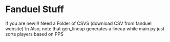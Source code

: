 # Fanduel Stuff

If you are new!!! Need a Folder of CSVS (download CSV from fanduel website) \n
Also, note that gen_lineup generates a lineup while main.py just sorts players based on PPS
